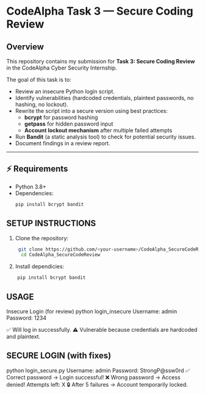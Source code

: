# CodeAlpha Task 3 — Secure Coding Review

##  Overview
This repository contains my submission for **Task 3: Secure Coding Review** in the CodeAlpha Cyber Security Internship.

The goal of this task is to:
- Review an insecure Python login script.
- Identify vulnerabilities (hardcoded credentials, plaintext passwords, no hashing, no lockout).
- Rewrite the script into a secure version using best practices:
  - **bcrypt** for password hashing
  - **getpass** for hidden password input
  - **Account lockout mechanism** after multiple failed attempts
- Run **Bandit** (a static analysis tool) to check for potential security issues.
- Document findings in a review report.

---

## ⚡ Requirements
- Python 3.8+
- Dependencies:
  ```bash
  pip install bcrypt bandit

## SETUP INSTRUCTIONS
1. Clone the repository:
   ```bash
    git clone https://github.com/<your-username>/CodeAlpha_SecureCodeReview.git
     cd CodeAlpha_SecureCodeReview
3. Install dependicies:
```bash
    pip install bcrypt bandit
```
## USAGE
Insecure Login (for review)
python login_insecure 
 Username: admin
 Password: 1234

✅ Will log in successfully.
⚠️ Vulnerable because credentials are hardcoded and plaintext. 

## SECURE LOGIN (with fixes)
python login_secure.py
   Username: admin
   Password: StrongP@ssw0rd
✅ Correct password → Login successful!
❌ Wrong password → Access denied! Attempts left: X
🔒 After 5 failures → Account temporarily locked.
   
